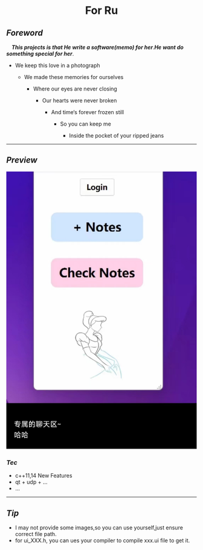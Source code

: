 <h1 align = "center"> For Ru </h1>

## *Foreword*
&ensp;&ensp;***This projects is that He write a software(memo) for her***.***He want do something special for her***.


* We keep this love in a photograph
 
  * We made these memories for ourselves
 
    * Where our eyes are never closing
  
      * Our hearts were never broken
 
        * And time‘s forever frozen still
 
          * So you can keep me
 
            * Inside the pocket of your ripped jeans

---

## *Preview*
![](./images/ru.jpg)

### *Tec*
* c++11,14 New Features
* qt + udp + ...
* ...

---

## *Tip*
* I may not provide some images,so you can use yourself,just ensure correct file path.
* for ui_XXX.h, you can ues your compiler to compile xxx.ui file to  get it. 